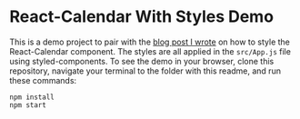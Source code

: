 # React-Calendar With Styles Demo

This is a demo project to pair with the [blog post I wrote]() on how to style the React-Calendar component. The styles are all applied in the `src/App.js` file using styled-components. To see the demo in your browser, clone this repository, navigate your terminal to the folder with this readme, and run these commands:

```
npm install
npm start
```